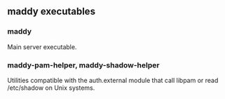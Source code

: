 maddy executables
-------------------

### maddy

Main server executable.

### maddy-pam-helper, maddy-shadow-helper

Utilities compatible with the auth.external module that call libpam or read
/etc/shadow on Unix systems.
